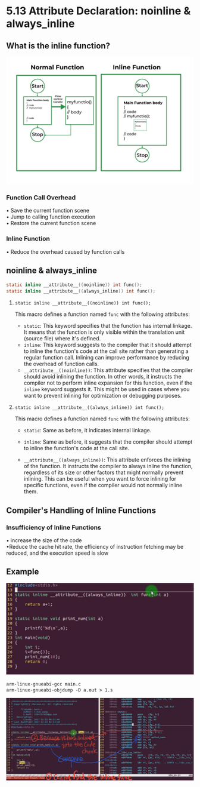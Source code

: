 # 5.13 Attribute Declaration: noinline & always_inline



## What is the inline function?

![01](https://github.com/knightsummon/02-Computer-underlying-programming-and-system-optimization/blob/main/05%20GNU%20C%20Grammar/5.13%20Attribute%20Declaration%20noinline%20%26%20always_inline.assets/01.jpg)

### Function Call Overhead

• Save the current function scene  
• Jump to calling function execution  
• Restore the current function scene  

### Inline Function

• Reduce the overhead caused by function calls



## noinline & always_inline

```c
static inline __attribute__((noinline)) int func();
static inline __attribute__((always_inline)) int func();
```

1. `static inline __attribute__((noinline)) int func();`

   This macro defines a function named `func` with the following attributes:

   - `static`: This keyword specifies that the function has internal linkage. It means that the function is only visible within the translation unit (source file) where it's defined.  
   - `inline`: This keyword suggests to the compiler that it should attempt to inline the function's code at the call site rather than generating a regular function call. Inlining can improve performance by reducing the overhead of function calls.
   - `__attribute__((noinline))`: This attribute specifies that the compiler should avoid inlining the function. In other words, it instructs the compiler not to perform inline expansion for this function, even if the `inline` keyword suggests it. This might be used in cases where you want to prevent inlining for optimization or debugging purposes.

2. `static inline __attribute__((always_inline)) int func();`

   This macro defines a function named `func` with the following attributes:

   - `static`: Same as before, it indicates internal linkage.

   - `inline`: Same as before, it suggests that the compiler should attempt to inline the function's code at the call site.

   - `__attribute__((always_inline))`: This attribute enforces the inlining of the function. It instructs the compiler to always inline the function, regardless of its size or other factors that might normally prevent inlining. This can be useful when you want to force inlining for specific functions, even if the compiler would not normally inline them.



## Compiler's Handling of Inline Functions

### Insufficiency of Inline Functions

• increase the size of the code  
•Reduce the cache hit rate, the efficiency of instruction fetching may be reduced, and the execution speed is slow

## Example

![01](https://github.com/knightsummon/02-Computer-underlying-programming-and-system-optimization/blob/main/05%20GNU%20C%20Grammar/5.13%20Attribute%20Declaration%20noinline%20%26%20always_inline.assets/01-1693081631667-2.jpg)

```
arm-linux-gnueabi-gcc main.c
arm-linux-gnueabi-objdump -D a.out > 1.s
```

![02](https://github.com/knightsummon/02-Computer-underlying-programming-and-system-optimization/blob/main/05%20GNU%20C%20Grammar/5.13%20Attribute%20Declaration%20noinline%20%26%20always_inline.assets/02.jpg)
